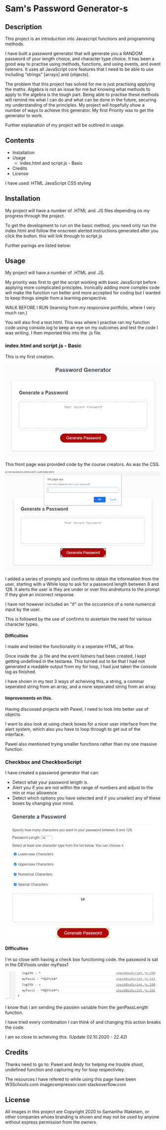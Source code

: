 # Sam's Password Generator-s

## Description
This project is an introduction into Javascript functions and programming methods. 

I have built a password generator that will generate you a RANDOM password of your length choice, and character type choice. 
It has been a good way to practise using methods, functions, and using events, and event listeners. It uses all JavaScript core features that I need to be able to use including “strings” [arrays] and {objects}. 

The problem that this project has solved for me is just practising applying the maths. Algebra is not an issue for me but knowing what methods to apply to the algebra is the tough part. Being able to practise these methods will remind me what I can do and what can be done in the future, securing my understanding of the principles. 
My project will hopefully show a number of ways to achieve this generator. My first Priority was to get the generator to work. 

Further explanation of my project will be outlined in usage. 


## Contents 

* Installation 
* Usage
   * index.html and script.js - Basic
* Credits
* License 

I have used:
HTML
JavaScript
CSS styling

## Installation

My project will have a number of .HTML and .JS files depending on my progress through the project.

To get the development to run on the basic method, you need only run the index.html and follow the onscreen alerted instructions generated after you click the button. this will link through to script.js

Further parings are listed below: 


## Usage

My project will have a number of .HTML and .JS. 

My priority was first to get the script working with basic JavaScript before applying more complicated principles. Ironically adding more complex code will make the function run better and more accepted for coding but I wanted to keep things simple from a learning perspective. 

WALK BEFORE I RUN (learning from my responsive portfolio, where I very much ran.) 

You will also find a test.html. This was where I practise ran my function code using console.log to keep an eye on my outcomes and test the code I was writing. I then imported this into the .js file. 

### index.html and script.js - Basic

This is my first creation. 

![Password Generator 1](assets/images/screenshots/firstpage-min.JPG)

This front page was provided code by the course creators. As was the CSS. 

![Password Generator Alert 1](assets/images/screenshots/firstpageAlert-min.JPG)

I added a series of prompts and confirms to obtain the information from the user, starting with a While loop to ask for a password length between 8 and 128. It alerts the user is they are under or over this andreturns to the prompt if they give an incorrect response. 

I have not however included an "if" on the occurence of a none numerical input by the user. 

This is followed by the use of confirms to assertain the need for various character types. 

#### Difficulties

I made and tested the functionality in a seperate HTML, all fine. 

Once inside the .js file and the event listners had been created, I kept getting undefined in the textarea. This turned out to be that I had not generated a readable output from my for loop, I had just taken the console log as finished. 

I have shown in my test 3 ways of acheiving this, a string, a commar seperated string from an array, and a none seperated string from an array. 

#### Improvements on this.

Having discussed projects with Pawel, I need to look into better use of objects. 

I want to also look at using check boxes for a nicer user interface from the alert system, which also you have to loop through to get out of the interface. 

Pawel also mentioned trying smaller functions rather than my one massive function. 

### Checkbox and CheckboxScript

I have created a passwrod generator that can:
* Detect what your password length is.
* Alert you if you are not within the range of numbers and adjust to the min or max    allowence
* Detect which options you have selected and if you unselect any of these boxes by changing your mind. 

![Password Generator Checkbox](assets/images/screenshots/secondpage-min.JPG)

#### DIfficulties

I'm so close with having a check box functioning code. 
the password is sat in the DEVtools under myPass1 

![Password Generator checkbox dev tools](assets/images/screenshots/devtools-min.JPG)

I know that i am sending the passlen variable from the genPassLength function. 

I have tried every combination I can think of and changing this action breaks the code.

I am so close to acheiving this. (Update 02.10.2020 - 22.42)

## Credits 

Thanks need to go to: Pawel and Andy for helping me trouble shoot, undefined function and capturing my for loop respectivley. 

The resources I have refered to while using this page have been 
W3Schools.com
imagecompressor.com
stackoverflow.com


## License

All images in this project are Copyright 2020 to Samantha Wakelam, or other companies whoes branding is shown and may not be used by anyone without express permission from the owners. 
